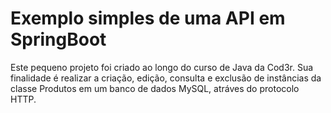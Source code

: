 # Exemplo simples de uma API em SpringBoot

Este pequeno projeto foi criado ao longo do curso de Java da Cod3r. Sua finalidade é realizar a criação,
edição, consulta e exclusão de instâncias da classe Produtos em um banco de dados MySQL, atráves do protocolo HTTP.
